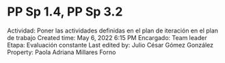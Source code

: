 # PP Sp 1.4, PP Sp 3.2

Actividad: Poner las actividades definidas en el plan de iteración en el plan de trabajo
Created time: May 6, 2022 6:15 PM
Encargado: Team leader
Etapa: Evaluación constante
Last edited by: Julio César Gómez González
Property: Paola Adriana Millares Forno